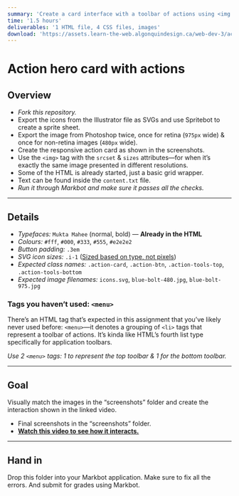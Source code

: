 ```yaml
---
summary: 'Create a card interface with a toolbar of actions using <img srcset> and SVG icons.'
time: '1.5 hours'
deliverables: '1 HTML file, 4 CSS files, images'
download: 'https://assets.learn-the-web.algonquindesign.ca/web-dev-3/action-hero-card-with-actions-download.zip'
---
```


# Action hero card with actions

## Overview

- *Fork this repository.*
- Export the icons from the Illustrator file as SVGs and use Spritebot to create a sprite sheet.
- Export the image from Photoshop twice, once for retina (`975px` wide) & once for non-retina images (`480px` wide).
- Create the responsive action card as shown in the screenshots.
- Use the `<img>` tag with the `srcset` & `sizes` attributes—for when it’s exactly the same image presented in different resolutions.
- Some of the HTML is already started, just a basic grid wrapper.
- Text can be found inside the `content.txt` file.
- *Run it through Markbot and make sure it passes all the checks.*

---

## Details

- *Typefaces:* `Mukta Mahee` (normal, bold) — **Already in the HTML**
- *Colours:* `#fff`, `#000`, `#333`, `#555`, `#e2e2e2`
- *Button padding:* `.3em`
- *SVG icon sizes:* `.i-1` ([Sized based on type, not pixels](https://learn-the-web.algonquindesign.ca/topics/typografier-cheat-sheet/#icons))
- *Expected class names:* `.action-card`, `.action-btn`, `.action-tools-top`, `.action-tools-bottom`
- *Expected image filenames:* `icons.svg`, `blue-bolt-480.jpg`, `blue-bolt-975.jpg`

### Tags you haven’t used: `<menu>`

There’s an HTML tag that’s expected in this assignment that you’ve likely never used before: `<menu>`—it denotes a grouping of `<li>` tags that represent a toolbar of actions. It’s kinda like HTML’s fourth list type specifically for application toolbars.

*Use 2 `<menu>` tags: 1 to represent the top toolbar & 1 for the bottom toolbar.*

---

## Goal

Visually match the images in the “screenshots” folder and create the interaction shown in the linked video.

- Final screenshots in the “screenshots” folder.
- [**Watch this video to see how it interacts.**](https://youtu.be/ebO3u8ZWo4M)

---

## Hand in

Drop this folder into your Markbot application. Make sure to fix all the errors. And submit for grades using Markbot.
